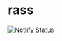 # rass
[![Netlify Status](https://api.netlify.com/api/v1/badges/65edeeb5-92e6-4eae-85c3-f66a0f6d09b4/deploy-status)](https://app.netlify.com/sites/rass/deploys)
